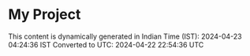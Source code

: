 # My Project

This content is dynamically generated in Indian Time (IST): 2024-04-23 04:24:36 IST
Converted to UTC: 2024-04-22 22:54:36 UTC
